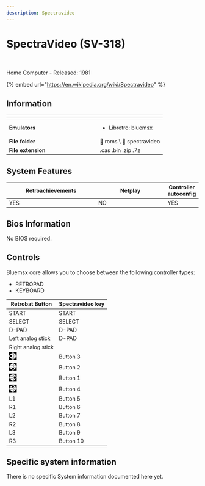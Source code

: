 ```yaml
---
description: Spectravideo
---
```


# SpectraVideo (SV-318)

<div align="left">

<figure><picture><source srcset="https://raw.githubusercontent.com/fabricecaruso/es-theme-carbon/91d85c7849cc550b0cac4e75cb8e0923d3b61b5e/art/logos/spectravideo-w.svg" media="(prefers-color-scheme: dark)"><img src="https://i.imgur.com/v1P1Ezx.png" alt=""></picture><figcaption></figcaption></figure>

</div>

Home Computer - Released: 1981

{% embed url="https://en.wikipedia.org/wiki/Spectravideo" %}

## Information

<table data-header-hidden><thead><tr><th width="224"></th><th></th></tr></thead><tbody><tr><td><strong>Emulators</strong></td><td><ul><li>Libretro: bluemsx</li></ul></td></tr><tr><td><strong>File folder</strong></td><td><span data-gb-custom-inline data-tag="emoji" data-code="1f4c2">📂</span> roms \ <span data-gb-custom-inline data-tag="emoji" data-code="1f4c2">📂</span> spectravideo</td></tr><tr><td><strong>File extension</strong></td><td>.cas .bin .zip .7z</td></tr></tbody></table>

## System Features

<table><thead><tr><th width="245">Retroachievements</th><th width="200">Netplay</th><th>Controller autoconfig</th></tr></thead><tbody><tr><td>YES</td><td>NO</td><td>YES</td></tr></tbody></table>

## Bios Information

No BIOS required.

## Controls

Bluemsx core allows you to choose between the following controller types:

* RETROPAD
* KEYBOARD

| Retrobat Button                                | Spectravideo key |
| ---------------------------------------------- | ---------------- |
| START                                          | START            |
| SELECT                                         | SELECT           |
| D-PAD                                          | D-PAD            |
| Left analog stick                              | D-PAD            |
| Right analog stick                             |                  |
| ![](<../../../.gitbook/assets/image (48).png>) | Button 3         |
| ![](<../../../.gitbook/assets/image (30).png>) | Button 2         |
| ![](<../../../.gitbook/assets/image (16).png>) | Button 1         |
| ![](<../../../.gitbook/assets/image (50).png>) | Button 4         |
| L1                                             | Button 5         |
| R1                                             | Button 6         |
| L2                                             | Button 7         |
| R2                                             | Button 8         |
| L3                                             | Button 9         |
| R3                                             | Button 10        |

## Specific system information

There is no specific System information documented here yet.
